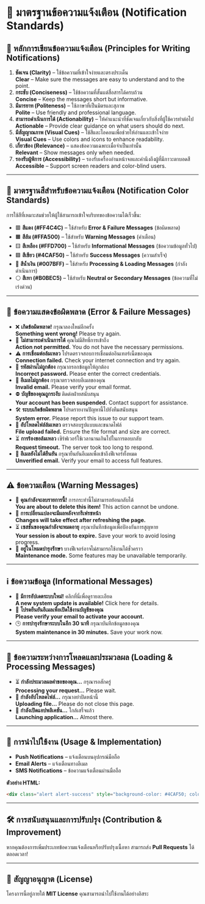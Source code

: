 # 🔔 **มาตรฐานข้อความแจ้งเตือน (Notification Standards)**

## 📝 **หลักการเขียนข้อความแจ้งเตือน (Principles for Writing Notifications)**

1. **ชัดเจน (Clarity)** – ใช้ข้อความที่เข้าใจง่ายและตรงประเด็น  
   **Clear** – Make sure the messages are easy to understand and to the point.
2. **กระชับ (Conciseness)** – ใช้ข้อความที่สั้นแต่สื่อสารได้ครบถ้วน  
   **Concise** – Keep the messages short but informative.
3. **มีมารยาท (Politeness)** – ใช้ภาษาที่เป็นมิตรและสุภาพ  
   **Polite** – Use friendly and professional language.
4. **สามารถดำเนินการได้ (Actionability)** – ให้คำแนะนำที่ชัดเจนเกี่ยวกับสิ่งที่ผู้ใช้ควรทำต่อไป  
   **Actionable** – Provide clear guidance on what users should do next.
5. **มีสัญญาณภาพ (Visual Cues)** – ใช้สีและไอคอนเพื่อช่วยให้อ่านและเข้าใจง่าย  
   **Visual Cues** – Use colors and icons to enhance readability.
6. **เกี่ยวข้อง (Relevance)** – แสดงข้อความเฉพาะเมื่อจำเป็นเท่านั้น  
   **Relevant** – Show messages only when needed.
7. **รองรับผู้พิการ (Accessibility)** – รองรับเครื่องอ่านหน้าจอและคำนึงถึงผู้ที่มีภาวะตาบอดสี  
   **Accessible** – Support screen readers and color-blind users.

---

## 🎨 **มาตรฐานสีสำหรับข้อความแจ้งเตือน (Notification Color Standards)**

การใช้สีที่เหมาะสมช่วยให้ผู้ใช้สามารถเข้าใจบริบทของข้อความได้เร็วขึ้น:

- 🟥 **สีแดง (#FF4C4C)** – ใช้สำหรับ **Error & Failure Messages** (ข้อผิดพลาด)
- 🟧 **สีส้ม (#FFA500)** – ใช้สำหรับ **Warning Messages** (คำเตือน)
- 🟨 **สีเหลือง (#FFD700)** – ใช้สำหรับ **Informational Messages** (ข้อความข้อมูลทั่วไป)
- 🟩 **สีเขียว (#4CAF50)** – ใช้สำหรับ **Success Messages** (ความสำเร็จ)
- 🔵 **สีน้ำเงิน (#007BFF)** – ใช้สำหรับ **Processing & Loading Messages** (กำลังดำเนินการ)
- ⚪ **สีเทา (#B0BEC5)** – ใช้สำหรับ **Neutral or Secondary Messages** (ข้อความที่ไม่เร่งด่วน)

---

## 🛑 **ข้อความแสดงข้อผิดพลาด (Error & Failure Messages)**

- ❌ **เกิดข้อผิดพลาด!** กรุณาลองใหม่อีกครั้ง  
  **Something went wrong!** Please try again.
- 🚫 **ไม่สามารถดำเนินการได้** คุณไม่มีสิทธิ์การเข้าถึง  
  **Action not permitted.** You do not have the necessary permissions.
- ⚠️ **การเชื่อมต่อล้มเหลว** โปรดตรวจสอบการเชื่อมต่ออินเทอร์เน็ตของคุณ  
  **Connection failed.** Check your internet connection and try again.
- 🔐 **รหัสผ่านไม่ถูกต้อง** กรุณากรอกข้อมูลให้ถูกต้อง  
  **Incorrect password.** Please enter the correct credentials.
- 📧 **อีเมลไม่ถูกต้อง** กรุณาตรวจสอบอีเมลของคุณ  
  **Invalid email.** Please verify your email format.
- ⛔ **บัญชีของคุณถูกระงับ** ติดต่อฝ่ายสนับสนุน  
  **Your account has been suspended.** Contact support for assistance.
- 🛠️ **ระบบเกิดข้อผิดพลาด** โปรดรายงานปัญหานี้ไปยังทีมสนับสนุน  
  **System error.** Please report this issue to our support team.
- 📂 **อัปโหลดไฟล์ล้มเหลว** ตรวจสอบรูปแบบและขนาดไฟล์  
  **File upload failed.** Ensure the file format and size are correct.
- ⏳ **การร้องขอล้มเหลว** เซิร์ฟเวอร์ใช้เวลานานเกินไปในการตอบกลับ  
  **Request timeout.** The server took too long to respond.
- 🔐 **อีเมลยังไม่ได้ยืนยัน** กรุณายืนยันอีเมลเพื่อเข้าถึงฟีเจอร์ทั้งหมด  
  **Unverified email.** Verify your email to access full features.

---

## ⚠️ **ข้อความเตือน (Warning Messages)**

- 🛑 **คุณกำลังจะลบรายการนี้!** การกระทำนี้ไม่สามารถย้อนกลับได้  
  **You are about to delete this item!** This action cannot be undone.
- 🔄 **การเปลี่ยนแปลงจะมีผลหลังจากรีเฟรชหน้า**  
  **Changes will take effect after refreshing the page.**
- ⏳ **เซสชั่นของคุณกำลังจะหมดอายุ** กรุณาบันทึกข้อมูลเพื่อป้องกันการสูญหาย  
  **Your session is about to expire.** Save your work to avoid losing progress.
- 🚧 **อยู่ในโหมดบำรุงรักษา** บางฟีเจอร์อาจไม่สามารถใช้งานได้ชั่วคราว  
  **Maintenance mode.** Some features may be unavailable temporarily.

---

## ℹ️ **ข้อความข้อมูล (Informational Messages)**

- 🔔 **มีการอัปเดตระบบใหม่!** คลิกที่นี่เพื่อดูรายละเอียด  
  **A new system update is available!** Click here for details.
- 📢 **โปรดยืนยันอีเมลเพื่อเปิดใช้งานบัญชีของคุณ**  
  **Please verify your email to activate your account.**
- 🕒 **การบำรุงรักษาระบบในอีก 30 นาที** กรุณาบันทึกข้อมูลของคุณ  
  **System maintenance in 30 minutes.** Save your work now.

---

## 🔄 **ข้อความระหว่างการโหลดและประมวลผล (Loading & Processing Messages)**

- ⏳ **กำลังประมวลผลคำขอของคุณ...** กรุณารอสักครู่  
  **Processing your request...** Please wait.
- 🔄 **กำลังอัปโหลดไฟล์...** กรุณาอย่าปิดหน้านี้  
  **Uploading file...** Please do not close this page.
- 🚀 **กำลังเปิดแอปพลิเคชัน...** ใกล้เสร็จแล้ว  
  **Launching application...** Almost there.

---

## 🚀 **การนำไปใช้งาน (Usage & Implementation)**

- **Push Notifications** – แจ้งเตือนบนอุปกรณ์มือถือ
- **Email Alerts** – แจ้งเตือนทางอีเมล
- **SMS Notifications** – ข้อความแจ้งเตือนผ่านมือถือ

**ตัวอย่าง HTML:**
```html
<div class="alert alert-success" style="background-color: #4CAF50; color: white;">🎉 Your data has been saved successfully!</div>
```

---

## 🛠 **การสนับสนุนและการปรับปรุง (Contribution & Improvement)**

หากคุณต้องการเพิ่มประเภทข้อความแจ้งเตือนหรือปรับปรุงเนื้อหา สามารถส่ง **Pull Requests** ได้ตลอดเวลา!

---

## 📜 **สัญญาอนุญาต (License)**

โครงการนี้อยู่ภายใต้ **MIT License** คุณสามารถนำไปใช้งานได้อย่างอิสระ


